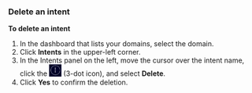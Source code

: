 
### Delete an intent

**To delete an intent**

1. In the dashboard that lists your domains, select the domain.
2. Click **Intents** in the upper-left corner.
3. In the Intents panel on the left, move the cursor over the intent name, click the <img style="width:25px" src="img/ConvoBuilder/icon_ellipsisVertical.png"> (3-dot icon), and select **Delete**.
4. Click **Yes** to confirm the deletion.